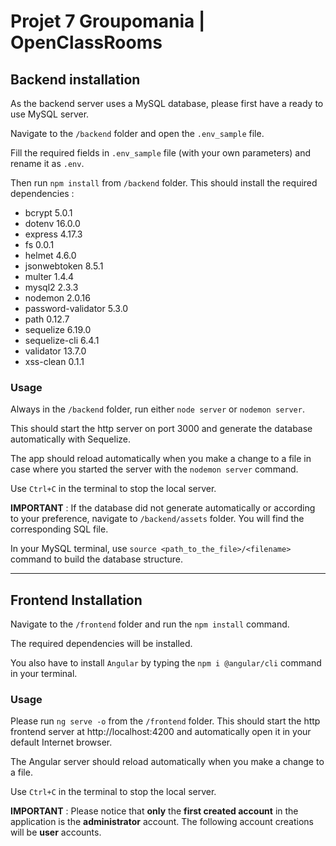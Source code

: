 # Projet 7 Groupomania | OpenClassRooms

## **Backend installation**

As the backend server uses a MySQL database, please first have a ready to use MySQL server.

Navigate to the `/backend` folder and open the `.env_sample` file.

Fill the required fields in `.env_sample` file (with your own parameters) and rename it as `.env`.

Then run `npm install` from `/backend` folder. This should install the required dependencies :

- bcrypt 5.0.1
- dotenv 16.0.0
- express 4.17.3
- fs 0.0.1
- helmet 4.6.0
- jsonwebtoken 8.5.1
- multer 1.4.4
- mysql2 2.3.3
- nodemon 2.0.16
- password-validator 5.3.0
- path 0.12.7
- sequelize 6.19.0
- sequelize-cli 6.4.1
- validator 13.7.0
- xss-clean 0.1.1

### **Usage**

Always in the `/backend` folder, run either `node server` or `nodemon server`.

This should start the http server on port 3000 and generate the database automatically with Sequelize.

The app should reload automatically when you make a change to a file in case where you started the server with the `nodemon server` command.

Use `Ctrl+C` in the terminal to stop the local server.

**IMPORTANT** :
If the database did not generate automatically or according to your preference, navigate to `/backend/assets` folder. You will find the corresponding SQL file.

In your MySQL terminal, use `source <path_to_the_file>/<filename>` command to build the database structure.

---

## **Frontend Installation**

Navigate to the `/frontend` folder and run the `npm install` command.

The required dependencies will be installed.

You also have to install `Angular` by typing the `npm i @angular/cli` command in your terminal.


### **Usage**

Please run `ng serve -o` from the `/frontend` folder. This should start the http frontend server at http://localhost:4200 and automatically open it in your default Internet browser.

The Angular server should reload automatically when you make a change to a file.

Use `Ctrl+C` in the terminal to stop the local server.

**IMPORTANT** :
Please notice that **only**
the **first created account** in the application is the **administrator** account.
The following account creations will be **user** accounts.

